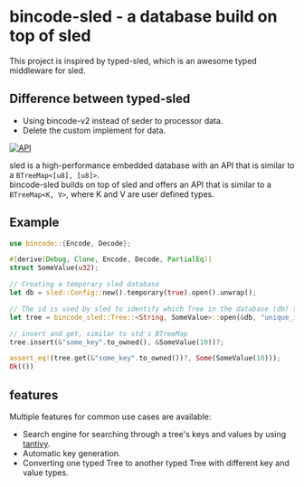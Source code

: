 # bincode-sled - a database build on top of sled

This project is inspired by typed-sled, which is an awesome typed middleware
for sled.

## Difference between typed-sled

* Using bincode-v2 instead of seder to processor data.
* Delete the custom implement for data.

[![API](https://docs.rs/bincode-sled/badge.svg)](https://docs.rs/typed-sled)

sled is a high-performance embedded database with an API that is similar to a `BTreeMap<[u8], [u8]>`.  
bincode-sled builds on top of sled and offers an API that is similar to a `BTreeMap<K, V>`, where K and V are user defined types.

## Example

```rust
use bincode::{Encode, Decode};

#[derive(Debug, Clone, Encode, Decode, PartialEq)]
struct SomeValue(u32);

// Creating a temporary sled database
let db = sled::Config::new().temporary(true).open().unwrap();

// The id is used by sled to identify which Tree in the database (db) to open
let tree = bincode_sled::Tree::<String, SomeValue>::open(&db, "unique_id");

// insert and get, similar to std's BTreeMap
tree.insert(&"some_key".to_owned(), &SomeValue(10))?;

assert_eq!(tree.get(&"some_key".to_owned())?, Some(SomeValue(10)));
Ok(())


```

## features

Multiple features for common use cases are available:

- Search engine for searching through a tree's keys and values by using [tantivy].
- Automatic key generation.
- Converting one typed Tree to another typed Tree with different key and value types.

[sled]: https://github.com/spacejam/sled
[bincode]: https://github.com/bincode-org/bincode
[tantivy]: https://github.com/quickwit-inc/tantivy
